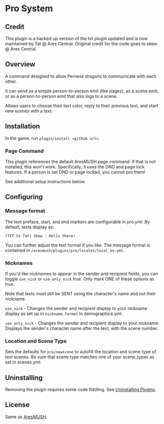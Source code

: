 # Pro System

## Credit
This plugin is a hacked up version of the txt plugin updated and is now maintained by Tat @ Ares Central. Original credit for the code goes to skew @ Ares Central.

## Overview

A command designed to allow Pernese dragons to communicate with each other. 

It can send as a simple person-to-person emit (like pages), as a scene emit, or as a person-to-person emit that also logs to a scene.

Allows users to choose their text color, reply to their previous text, and start new scenes with a text.

## Installation
In the game, run `plugin/install <github url>`.

### Page Command

This plugin references the default AresMUSH page command. If that is not installed, this won't work. Specifically, it uses the DND and page lock features. If a person is set DND or page locked, you cannot pro them!

See additional setup instructions below.

## Configuring

### Message format

The text preface, start, and end markers are configurable in pro.yml. By default, texts display as:

`(TXT to Tat) Skew : Hello there!`

You can further adjust the text format if you like. The message format is contained in `/aresmush/plugins/pro/locales/local_en.yml`.

### Nicknames

If you'd like nicknames to appear in the sender and recipient fields, you can toggle `use_nick` or `use_only_nick` true. Only mark ONE of these options as true.

Note that texts must still be SENT using the character's name and not their nickname.

`use_nick` - Changes the sender and recipient display to your nickname display as set up in `nickname_format` in demographics.yml.

`use_only_nick` - Changes the sender and recipient display to your nickname. Displays the sender's character name after the text, with the scene number.

### Location and Scene Type
Sets the defaults for `pro/newscene` to autofill the location and scene type of text scenes. Be sure that scene type matches one of your scene_types as set in scenes.yml.

## Uninstalling

Removing the plugin requires some code fiddling.  See [Uninstalling Plugins](https://www.aresmush.com/tutorials/code/extras.html#uninstalling-plugins).


## License

Same as [AresMUSH](https://aresmush.com/license).
